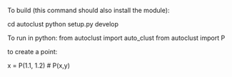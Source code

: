 To build (this command should also  install the module):

cd autoclust
python setup.py develop

To run in python:
from autoclust import auto_clust
from autoclust import P

to create a point:

x = P(1.1, 1.2) # P(x,y)
